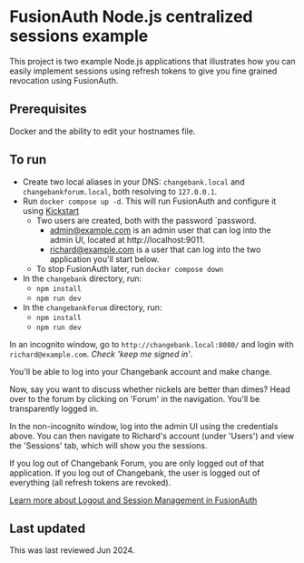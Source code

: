 # FusionAuth Node.js centralized sessions example

This project is two example Node.js applications that illustrates how you can easily implement sessions using refresh tokens to give you fine grained revocation using FusionAuth.

## Prerequisites

Docker and the ability to edit your hostnames file.

## To run

* Create two local aliases in your DNS: `changebank.local` and `changebankforum.local`, both resolving to `127.0.0.1`.
* Run `docker compose up -d`. This will run FusionAuth and configure it using [Kickstart](https://fusionauth.io/docs/get-started/download-and-install/development/kickstart)
  * Two users are created, both with the password `password. 
    * admin@example.com is an admin user that can log into the admin UI, located at http://localhost:9011.
    * richard@example.com is a user that can log into the two application you'll start below. 
  * To stop FusionAuth later, run `docker compose down`
* In the `changebank` directory, run:
  * `npm install`
  * `npm run dev`
* In the `changebankforum` directory, run:
  * `npm install`
  * `npm run dev`

In an incognito window, go to `http://changebank.local:8080/` and login with `richard@example.com`. *Check 'keep me signed in'*.

You'll be able to log into your Changebank account and make change. 

Now, say you want to discuss whether nickels are better than dimes? Head over to the forum by clicking on 'Forum' in the navigation. You'll be transparently logged in. 

In the non-incognito window, log into the admin UI using the credentials above. You can then navigate to Richard's account (under 'Users') and view the 'Sessions' tab, which will show you the sessions.

If you log out of Changebank Forum, you are only logged out of that application. If you log out of Changebank, the user is logged out of everything (all refresh tokens are revoked).

[Learn more about Logout and Session Management in FusionAuth](https://fusionauth.io/docs/lifecycle/authenticate-users/logout-session-management)

## Last updated

This was last reviewed Jun 2024.
